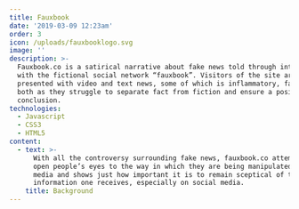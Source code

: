 ```yaml
---
title: Fauxbook
date: '2019-03-09 12:23am'
order: 3
icon: /uploads/fauxbooklogo.svg
image: ''
description: >-
  Fauxbook.co is a satirical narrative about fake news told through interactions
  with the fictional social network “fauxbook”. Visitors of the site are
  presented with video and text news, some of which is inflammatory, false or
  both as they struggle to separate fact from fiction and ensure a positive
  conclusion.
technologies:
  - Javascript
  - CSS3
  - HTML5
content:
  - text: >-
      With all the controversy surrounding fake news, fauxbook.co attempts to
      open people’s eyes to the way in which they are being manipulated by the
      media and shows just how important it is to remain sceptical of the
      information one receives, especially on social media.
    title: Background
---
```


